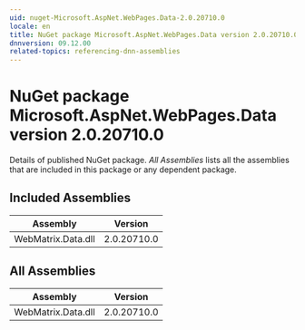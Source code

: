 ```yaml
---
uid: nuget-Microsoft.AspNet.WebPages.Data-2.0.20710.0
locale: en
title: NuGet package Microsoft.AspNet.WebPages.Data version 2.0.20710.0
dnnversion: 09.12.00
related-topics: referencing-dnn-assemblies
---
```


# NuGet package Microsoft.AspNet.WebPages.Data version 2.0.20710.0
Details of published NuGet package.
*All Assemblies* lists all the assemblies that are included in this package or any dependent package.

## Included Assemblies

|Assembly|Version|
|---|---|
|WebMatrix.Data.dll|2.0.20710.0|

## All Assemblies

|Assembly|Version|
|---|---|
|WebMatrix.Data.dll|2.0.20710.0|


